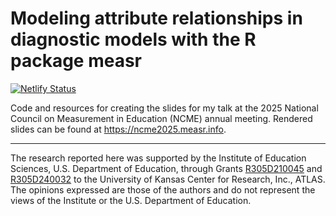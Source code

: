 # Modeling attribute relationships in diagnostic models with the R package measr

<!-- badges: start -->
[![Netlify Status](https://api.netlify.com/api/v1/badges/84d44350-6f35-485c-9fb3-2b91b1e9d507/deploy-status)](https://app.netlify.com/sites/measr-ncme2025/deploys)
<!-- badges: end -->

Code and resources for creating the slides for my talk at the 2025 National Council on Measurement in Education (NCME) annual meeting.
Rendered slides can be found at <https://ncme2025.measr.info>.

---

The research reported here was supported by the Institute of Education Sciences, U.S. Department of Education, through Grants [R305D210045](https://ies.ed.gov/funding/grantsearch/details.asp?ID=4546) and [R305D240032](https://ies.ed.gov/funding/grantsearch/details.asp?ID=6075) to the University of Kansas Center for Research, Inc., ATLAS. The opinions expressed are those of the authors and do not represent the views of the Institute or the U.S. Department of Education.
